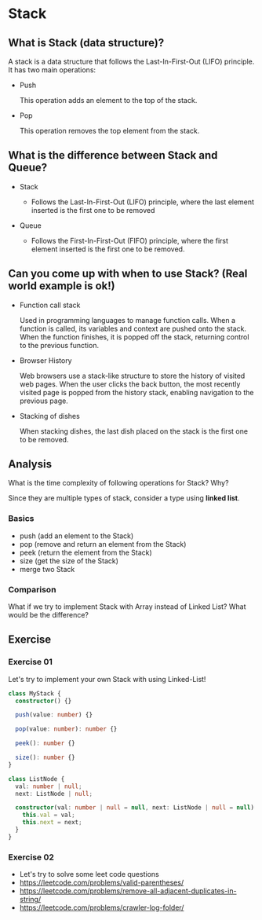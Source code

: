 # Stack

## What is Stack (data structure)?

A stack is a data structure that follows the Last-In-First-Out (LIFO) principle. It has two main operations:

- Push

  This operation adds an element to the top of the stack.

- Pop

  This operation removes the top element from the stack.

## What is the difference between Stack and Queue?

- Stack

  - Follows the Last-In-First-Out (LIFO) principle, where the last element inserted is the first one to be removed

- Queue

  - Follows the First-In-First-Out (FIFO) principle, where the first element inserted is the first one to be removed.

## Can you come up with when to use Stack? (Real world example is ok!)

- Function call stack

  Used in programming languages to manage function calls. When a function is called, its variables and context are pushed onto the stack. When the function finishes, it is popped off the stack, returning control to the previous function.

- Browser History

  Web browsers use a stack-like structure to store the history of visited web pages. When the user clicks the back button, the most recently visited page is popped from the history stack, enabling navigation to the previous page.

- Stacking of dishes

  When stacking dishes, the last dish placed on the stack is the first one to be removed.

## Analysis

What is the time complexity of following operations for Stack? Why?

Since they are multiple types of stack, consider a type using **linked list**.

### Basics

- push (add an element to the Stack)
- pop (remove and return an element from the Stack)
- peek (return the element from the Stack)
- size (get the size of the Stack)
- merge two Stack

### Comparison

What if we try to implement Stack with Array instead of Linked List?
What would be the difference?

## Exercise

### Exercise 01

Let's try to implement your own Stack with using Linked-List!

```ts
class MyStack {
  constructor() {}

  push(value: number) {}

  pop(value: number): number {}

  peek(): number {}

  size(): number {}
}
```

```ts
class ListNode {
  val: number | null;
  next: ListNode | null;

  constructor(val: number | null = null, next: ListNode | null = null) {
    this.val = val;
    this.next = next;
  }
}
```

### Exercise 02

- Let's try to solve some leet code questions
- https://leetcode.com/problems/valid-parentheses/
- https://leetcode.com/problems/remove-all-adjacent-duplicates-in-string/
- https://leetcode.com/problems/crawler-log-folder/
